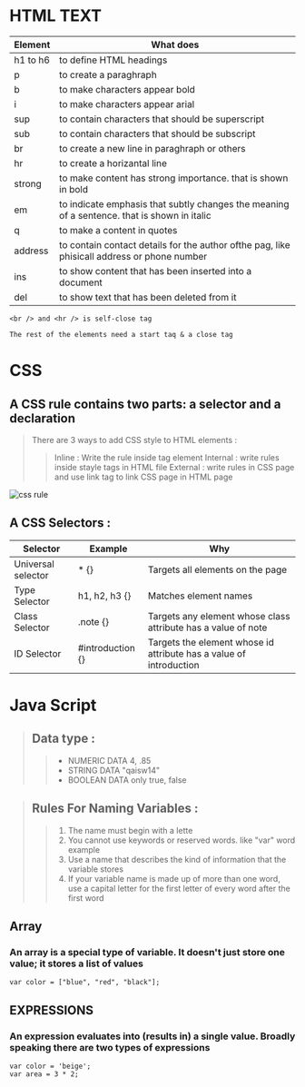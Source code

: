 # HTML TEXT 

Element | What does 
--------|----------
h1 to h6 | to define HTML headings
p | to create a paraghraph 
b | to make characters appear bold
i | to make characters appear arial 
sup | to contain characters that should be superscript
sub |  to contain characters that should be subscript
br | to create a new line in paraghraph or others 
hr | to create a horizantal line 
strong | to make content has strong importance. that is shown in bold 
em | to indicate emphasis that subtly changes the meaning of a sentence. that is shown in italic
q | to make a content in quotes 
address |  to contain contact details for the author ofthe pag, like phisicall address or phone number 
ins | to show content that has been inserted into a document
del | to show text that has been deleted from it

``` 
<br /> and <hr /> is self-close tag 

The rest of the elements need a start taq & a close tag

```


# CSS 

## A CSS rule contains two parts: a selector and a declaration



> There are 3 ways to add CSS style to HTML elements :
>> Inline : Write the rule inside tag element 
>> Internal : write rules inside stayle tags in HTML file 
>> External : write rules in CSS page and use link tag to link CSS page in HTML page 

![css rule](https://fitbloggin.com/wp-content/uploads/2014/06/Fitbloggin-HTML-and-CSS-for-the-Non-Technical-Blogger-9.jpg
)

## A CSS Selectors : 

Selector | Example | Why 
---------|----------|--------
Universal selector | * {} | Targets all elements on the page
Type Selector | h1, h2, h3 {} | Matches element names
Class Selector |  .note {} | Targets any element whose class attribute has a value of note
ID Selector | #introduction {} | Targets the element whose id attribute has a value of introduction


# Java Script 

> ## Data type :
>> + NUMERIC DATA  4, .85 
>> + STRING DATA  "qaisw14"
>> + BOOLEAN DATA only true, false


> ## Rules For Naming Variables : 
>> 1. The name must begin with a lette
>> 2. You cannot use keywords or reserved words. like "var" word example
>> 3. Use a name that describes the kind of information that the variable stores
>> 4. If your variable name is made up of more than one word, use a capital letter for the first letter of
    every word after the first word

## Array 
### An array is a special type of variable. It doesn't just store one value; it stores a list of values

```
var color = ["blue", "red", "black"];
```

## EXPRESSIONS
### An expression evaluates into (results in) a single value. Broadly speaking there are two types of expressions
```
var color = 'beige'; 
var area = 3 * 2; 
```




